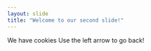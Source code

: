 ```yaml
---
layout: slide
title: "Welcome to our second slide!"
---
```

We have cookies 
Use the left arrow to go back!

